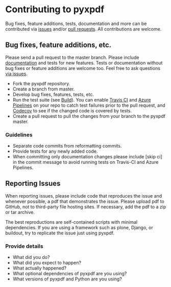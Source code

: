 # Contributing to pyxpdf

Bug fixes, feature additions, tests, documentation and more can be contributed via [issues](https://github.com/ashutoshvarma/pyxpdf/issues) and/or [pull requests](https://github.com/ashutoshvarma/pyxpdf/pulls). All contributions are welcome.

## Bug fixes, feature additions, etc.

Please send a pull request to the master branch. Please include [documentation](https://pyxpdf.readthedocs.io) and tests for new features. Tests or documentation without bug fixes or feature additions are welcome too. Feel free to ask questions [via issues](https://github.com/ashutoshvarma/pyxpdf/issues).

- Fork the pyxpdf repository.
- Create a branch from master.
- Develop bug fixes, features, tests, etc.
- Run the test suite (see [Build](https://github.com/ashutoshvarma/pyxpdf/blob/master/BUILD.rst)). You can enable [Travis CI](https://travis-ci.org/profile/) and [Azure Pipelines](https://github.com/marketplace/azure-pipelines) on your repo to catch test failures prior to the pull request, and [Codecov](https://codecov.io/gh) to see if the changed code is covered by tests.
- Create a pull request to pull the changes from your branch to the pyxpdf master.

### Guidelines

- Separate code commits from reformatting commits.
- Provide tests for any newly added code.
- When committing only documentation changes please include [skip ci] in the commit message to avoid running tests on Travis-CI and Azure Pipelines.

## Reporting Issues

When reporting issues, please include code that reproduces the issue and whenever possible, a pdf that demonstrates the issue. Please upload pdf to GitHub, not to third-party file hosting sites. If necessary, add the pdf to a zip or tar archive.

The best reproductions are self-contained scripts with minimal dependencies. If you are using a framework such as plone, Django, or buildout, try to replicate the issue just using pyxpdf.

### Provide details

- What did you do?
- What did you expect to happen?
- What actually happened?
- What optional dependencies of pyxpdf are you using?
- What versions of pyxpdf and Python are you using?
